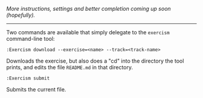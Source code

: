 *More instructions, settings and better completion coming up soon (hopefully).*

<hr>

Two commands are available that simply delegate to the `exercism` command-line tool:


``` vim
:Exercism download --exercise=<name> --track=<track-name>
```

Downloads the exercise, but also does a "cd" into the directory the tool prints, and edits the file `README.md` in that directory.

``` vim
:Exercism submit
```

Submits the current file.
